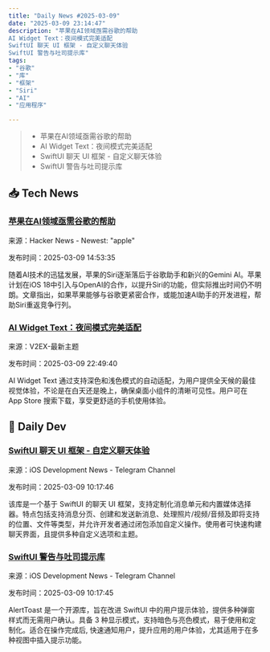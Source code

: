 ```yaml
---
title: "Daily News #2025-03-09"
date: "2025-03-09 23:14:47"
description: "苹果在AI领域亟需谷歌的帮助
AI Widget Text：夜间模式完美适配
SwiftUI 聊天 UI 框架 - 自定义聊天体验
SwiftUI 警告与吐司提示库"
tags: 
- "谷歌"
- "库"
- "框架"
- "Siri"
- "AI"
- "应用程序"

---
```


> - 苹果在AI领域亟需谷歌的帮助
> - AI Widget Text：夜间模式完美适配
> - SwiftUI 聊天 UI 框架 - 自定义聊天体验
> - SwiftUI 警告与吐司提示库

## 📥 Tech News

### [苹果在AI领域亟需谷歌的帮助](https://www.androidcentral.com/phones/apple-needs-google-now-more-than-ever)

来源：Hacker News - Newest: "apple"

发布时间：2025-03-09 14:53:35

随着AI技术的迅猛发展，苹果的Siri逐渐落后于谷歌助手和新兴的Gemini AI。苹果计划在iOS 18中引入与OpenAI的合作，以提升Siri的功能，但实际推出时间仍不明朗。文章指出，如果苹果能够与谷歌更紧密合作，或能加速AI助手的开发进程，帮助Siri重返竞争行列。

### [AI Widget Text：夜间模式完美适配](https://www.v2ex.com/t/1117100)

来源：V2EX-最新主题

发布时间：2025-03-09 22:49:40

AI Widget Text 通过支持深色和浅色模式的自动适配，为用户提供全天候的最佳视觉体验，不论是在白天还是晚上，确保桌面小组件的清晰可见性。用户可在 App Store 搜索下载，享受更舒适的手机使用体验。

## 💾 Daily Dev

### [SwiftUI 聊天 UI 框架 - 自定义聊天体验](https://github.com/exyte/Chat)

来源：iOS Development News - Telegram Channel

发布时间：2025-03-09 10:17:46

该库是一个基于 SwiftUI 的聊天 UI 框架，支持定制化消息单元和内置媒体选择器。特点包括支持消息分页、创建和发送新消息、处理照片/视频/音频及即将支持的位置、文件等类型，并允许开发者通过闭包添加自定义操作。使用者可快速构建聊天界面，且提供多种自定义选项和主题。

### [SwiftUI 警告与吐司提示库](https://github.com/elai950/AlertToast)

来源：iOS Development News - Telegram Channel

发布时间：2025-03-09 10:17:45

AlertToast 是一个开源库，旨在改进 SwiftUI 中的用户提示体验，提供多种弹窗样式而无需用户确认。具备 3 种显示模式，支持暗色与亮色模式，易于使用和定制化。适合在操作完成后, 快速通知用户，提升应用的用户体验，尤其适用于在多种视图中插入提示功能。
